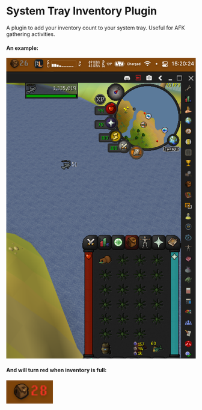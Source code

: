 # System Tray Inventory Plugin
A plugin to add your inventory count to your system tray. 
Useful for AFK gathering activities.

#### An example:
![](example_screenshot.png)

#### And will turn red when inventory is full:
![](inventory_full_screenshot.png)